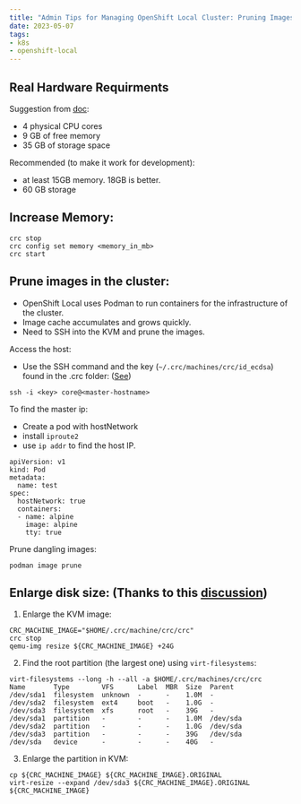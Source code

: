 ```yaml
---
title: "Admin Tips for Managing OpenShift Local Cluster: Pruning Images, Enlarging Disk Size, and Increasing Memory"
date: 2023-05-07
tags:
- k8s
- openshift-local
---
```


## Real Hardware Requirments

Suggestion from [doc](https://access.redhat.com/documentation/en-us/red_hat_openshift_local/2.12/html/getting_started_guide/installation_gsg#doc-wrapper):

- 4 physical CPU cores
- 9 GB of free memory
- 35 GB of storage space

Recommended (to make it work for development):

- at least 15GB memory. 18GB is better.
- 60 GB storage

## Increase Memory:

```
crc stop
crc config set memory <memory_in_mb>
crc start
```

## Prune images in the cluster:

- OpenShift Local uses Podman to run containers for the infrastructure of the cluster.
- Image cache accumulates and grows quickly.
- Need to SSH into the KVM and prune the images.

Access the host:

- Use the SSH command and the key (`~/.crc/machines/crc/id_ecdsa`) found in the .crc folder: ([See](https://docs.openshift.com/container-platform/4.8/networking/accessing-hosts.html))

```
ssh -i <key> core@<master-hostname>
```

To find the master ip:

- Create a pod with hostNetwork
- install `iproute2`
- use `ip addr` to find the host IP.

```
apiVersion: v1
kind: Pod
metadata:
  name: test
spec:
  hostNetwork: true
  containers:
  - name: alpine
    image: alpine
    tty: true
```

Prune dangling images:

```
podman image prune
```

## Enlarge disk size: (Thanks to this [discussion](https://github.com/crc-org/crc/issues/127))

1. Enlarge the KVM image:

```
CRC_MACHINE_IMAGE="$HOME/.crc/machine/crc/crc"
crc stop
qemu-img resize ${CRC_MACHINE_IMAGE} +24G
```

2. Find the root partition (the largest one) using `virt-filesystems`:

```
virt-filesystems --long -h --all -a $HOME/.crc/machines/crc/crc
Name       Type        VFS      Label  MBR  Size  Parent
/dev/sda1  filesystem  unknown  -      -    1.0M  -
/dev/sda2  filesystem  ext4     boot   -    1.0G  -
/dev/sda3  filesystem  xfs      root   -    39G   -
/dev/sda1  partition   -        -      -    1.0M  /dev/sda
/dev/sda2  partition   -        -      -    1.0G  /dev/sda
/dev/sda3  partition   -        -      -    39G   /dev/sda
/dev/sda   device      -        -      -    40G   -
```

3. Enlarge the partition in KVM:

```
cp ${CRC_MACHINE_IMAGE} ${CRC_MACHINE_IMAGE}.ORIGINAL
virt-resize --expand /dev/sda3 ${CRC_MACHINE_IMAGE}.ORIGINAL ${CRC_MACHINE_IMAGE}
```




